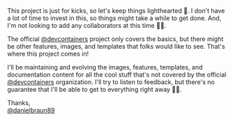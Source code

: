 This project is just for kicks, so let's keep things lighthearted 🎉. I don't
have a lot of time to invest in this, so things might take a while to get done.
And, I'm not looking to add any collaborators at this time 🙅‍♂️.

The official [@devcontainers](https://github.com/devcontainers) project only
covers the basics, but there might be other features, images, and templates that
folks would like to see. That's where this project comes in!

I'll be maintaining and evolving the images, features, templates, and
documentation content for all the cool stuff that's not covered by the official
[@devcontainers](https://github.com/devcontainers) organization. I'll try to
listen to feedback, but there's no guarantee that I'll be able to get to
everything right away 🤷‍♂️.

Thanks, \
[@danielbraun89](https://github.com/danielbraun89)
